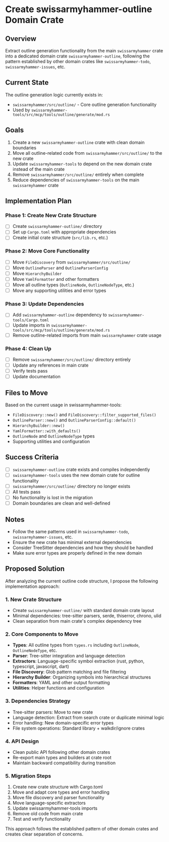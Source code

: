 # Create swissarmyhammer-outline Domain Crate

## Overview
Extract outline generation functionality from the main `swissarmyhammer` crate into a dedicated domain crate `swissarmyhammer-outline`, following the pattern established by other domain crates like `swissarmyhammer-todo`, `swissarmyhammer-issues`, etc.

## Current State
The outline generation logic currently exists in:
- `swissarmyhammer/src/outline/` - Core outline generation functionality
- Used by `swissarmyhammer-tools/src/mcp/tools/outline/generate/mod.rs`

## Goals
1. Create a new `swissarmyhammer-outline` crate with clean domain boundaries
2. Move all outline-related code from `swissarmyhammer/src/outline/` to the new crate
3. Update `swissarmyhammer-tools` to depend on the new domain crate instead of the main crate
4. Remove `swissarmyhammer/src/outline/` entirely when complete
5. Reduce dependencies of `swissarmyhammer-tools` on the main `swissarmyhammer` crate

## Implementation Plan

### Phase 1: Create New Crate Structure
- [ ] Create `swissarmyhammer-outline/` directory
- [ ] Set up `Cargo.toml` with appropriate dependencies
- [ ] Create initial crate structure (`src/lib.rs`, etc.)

### Phase 2: Move Core Functionality  
- [ ] Move `FileDiscovery` from `swissarmyhammer/src/outline/`
- [ ] Move `OutlineParser` and `OutlineParserConfig`
- [ ] Move `HierarchyBuilder` 
- [ ] Move `YamlFormatter` and other formatters
- [ ] Move all outline types (`OutlineNode`, `OutlineNodeType`, etc.)
- [ ] Move any supporting utilities and error types

### Phase 3: Update Dependencies
- [ ] Add `swissarmyhammer-outline` dependency to `swissarmyhammer-tools/Cargo.toml`
- [ ] Update imports in `swissarmyhammer-tools/src/mcp/tools/outline/generate/mod.rs`
- [ ] Remove outline-related imports from main `swissarmyhammer` crate usage

### Phase 4: Clean Up
- [ ] Remove `swissarmyhammer/src/outline/` directory entirely  
- [ ] Update any references in main crate
- [ ] Verify tests pass
- [ ] Update documentation

## Files to Move
Based on the current usage in swissarmyhammer-tools:
- `FileDiscovery::new()` and `FileDiscovery::filter_supported_files()`
- `OutlineParser::new()` and `OutlineParserConfig::default()`
- `HierarchyBuilder::new()`
- `YamlFormatter::with_defaults()`
- `OutlineNode` and `OutlineNodeType` types
- Supporting utilities and configuration

## Success Criteria
- [ ] `swissarmyhammer-outline` crate exists and compiles independently
- [ ] `swissarmyhammer-tools` uses the new domain crate for outline functionality
- [ ] `swissarmyhammer/src/outline/` directory no longer exists
- [ ] All tests pass
- [ ] No functionality is lost in the migration
- [ ] Domain boundaries are clean and well-defined

## Notes
- Follow the same patterns used in `swissarmyhammer-todo`, `swissarmyhammer-issues`, etc.
- Ensure the new crate has minimal external dependencies
- Consider TreeSitter dependencies and how they should be handled
- Make sure error types are properly defined in the new domain
## Proposed Solution

After analyzing the current outline code structure, I propose the following implementation approach:

### 1. New Crate Structure
- Create `swissarmyhammer-outline/` with standard domain crate layout
- Minimal dependencies: tree-sitter parsers, serde, thiserror, chrono, ulid
- Clean separation from main crate's complex dependency tree

### 2. Core Components to Move
- **Types**: All outline types from `types.rs` including `OutlineNode`, `OutlineNodeType`, etc.
- **Parser**: Tree-sitter integration and language detection
- **Extractors**: Language-specific symbol extraction (rust, python, typescript, javascript, dart)
- **File Discovery**: Glob pattern matching and file filtering
- **Hierarchy Builder**: Organizing symbols into hierarchical structures  
- **Formatters**: YAML and other output formatting
- **Utilities**: Helper functions and configuration

### 3. Dependencies Strategy
- Tree-sitter parsers: Move to new crate
- Language detection: Extract from search crate or duplicate minimal logic
- Error handling: New domain-specific error types
- File system operations: Standard library + walkdir/ignore crates

### 4. API Design
- Clean public API following other domain crates
- Re-export main types and builders at crate root
- Maintain backward compatibility during transition

### 5. Migration Steps
1. Create new crate structure with Cargo.toml
2. Move and adapt core types and error handling
3. Move file discovery and parser functionality
4. Move language-specific extractors
5. Update swissarmyhammer-tools imports
6. Remove old code from main crate
7. Test and verify functionality

This approach follows the established pattern of other domain crates and creates clear separation of concerns.